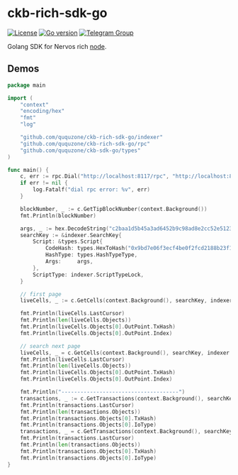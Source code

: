 ckb-rich-sdk-go
===============

[![License](https://img.shields.io/badge/license-MIT-green)](https://github.com/ququzone/ckb-rich-sdk-go/blob/master/LICENSE)
[![Go version](https://img.shields.io/badge/go-1.11.5-blue.svg)](https://github.com/moovweb/gvm)
[![Telegram Group](https://cdn.rawgit.com/Patrolavia/telegram-badge/8fe3382b/chat.svg)](https://t.me/nervos_ckb_dev)

Golang SDK for Nervos rich [node](https://github.com/ququzone/ckb-rich-node).

## Demos

```go
package main

import (
	"context"
	"encoding/hex"
	"fmt"
	"log"

	"github.com/ququzone/ckb-rich-sdk-go/indexer"
	"github.com/ququzone/ckb-rich-sdk-go/rpc"
	"github.com/ququzone/ckb-sdk-go/types"
)

func main() {
	c, err := rpc.Dial("http://localhost:8117/rpc", "http://localhost:8117/indexer")
	if err != nil {
		log.Fatalf("dial rpc error: %v", err)
	}

	blockNumber, _ := c.GetTipBlockNumber(context.Background())
	fmt.Println(blockNumber)

	args, _ := hex.DecodeString("c2baa1d5b45a3ad6452b9c98ad8e2cc52e5123c7")
	searchKey := &indexer.SearchKey{
		Script: &types.Script{
			CodeHash: types.HexToHash("0x9bd7e06f3ecf4be0f2fcd2188b23f1b9fcc88e5d4b65a8637b17723bbda3cce8"),
			HashType: types.HashTypeType,
			Args:     args,
		},
		ScriptType: indexer.ScriptTypeLock,
	}

	// first page
	liveCells, _ := c.GetCells(context.Background(), searchKey, indexer.SearchOrderAsc, 100, "")

	fmt.Println(liveCells.LastCursor)
	fmt.Println(len(liveCells.Objects))
	fmt.Println(liveCells.Objects[0].OutPoint.TxHash)
	fmt.Println(liveCells.Objects[0].OutPoint.Index)

	// search next page
	liveCells, _ = c.GetCells(context.Background(), searchKey, indexer.SearchOrderAsc, 100, liveCells.LastCursor)
	fmt.Println(liveCells.LastCursor)
	fmt.Println(len(liveCells.Objects))
	fmt.Println(liveCells.Objects[0].OutPoint.TxHash)
	fmt.Println(liveCells.Objects[0].OutPoint.Index)

	fmt.Println("-------------------------------------")
	transactions, _ := c.GetTransactions(context.Background(), searchKey, indexer.SearchOrderAsc, 100, "")
	fmt.Println(transactions.LastCursor)
	fmt.Println(len(transactions.Objects))
	fmt.Println(transactions.Objects[0].TxHash)
	fmt.Println(transactions.Objects[0].IoType)
	transactions, _ = c.GetTransactions(context.Background(), searchKey, indexer.SearchOrderAsc, 100, transactions.LastCursor)
	fmt.Println(transactions.LastCursor)
	fmt.Println(len(transactions.Objects))
	fmt.Println(transactions.Objects[0].TxHash)
	fmt.Println(transactions.Objects[0].IoType)
}
```